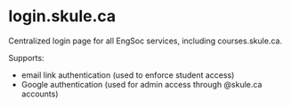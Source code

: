 # login.skule.ca

Centralized login page for all EngSoc services, including courses.skule.ca.

Supports:
- email link authentication (used to enforce student access)
- Google authentication (used for admin access through @skule.ca accounts)